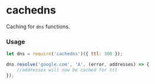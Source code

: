 # cachedns

Caching for `dns` functions.

### Usage

```javascript
let dns = require('cachedns')({ ttl: 300 });

dns.resolve('google.com', 'A', (error, addresses) => {
    //addresses will now be cached for ttl
});
```
